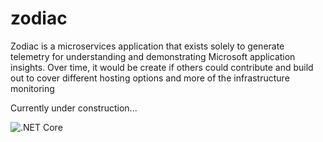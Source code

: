 # zodiac
Zodiac is a microservices application that exists solely to generate telemetry for understanding and demonstrating Microsoft application insights.  Over time, it would be create if others could contribute and build out to cover different hosting options and more of the infrastructure monitoring

Currently under construction...

![.NET Core](https://github.com/nikkh/zodiac/workflows/.NET%20Core/badge.svg)
